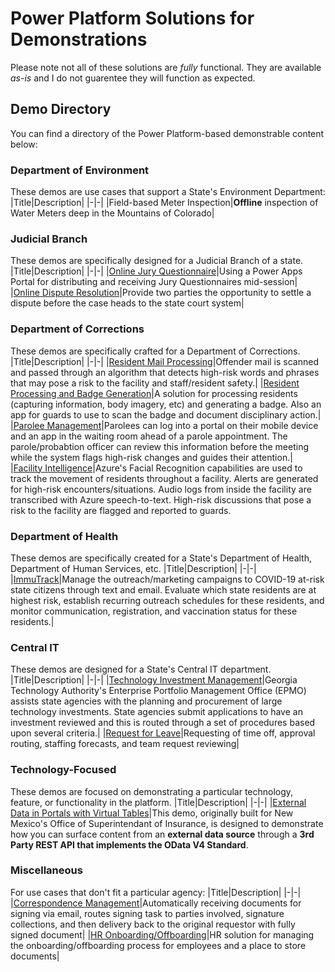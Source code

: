 # Power Platform Solutions for Demonstrations
Please note not all of these solutions are *fully* functional. They are available *as-is* and I do not guarentee they will function as expected.

## Demo Directory
You can find a directory of the Power Platform-based demonstrable content below:

### Department of Environment
These demos are use cases that support a State's Environment Department:
|Title|Description|
|-|-|
|Field-based Meter Inspection|**Offline** inspection of Water Meters deep in the Mountains of Colorado|

### Judicial Branch
These demos are specifically designed for a Judicial Branch of a state.
|Title|Description|
|-|-|
|[Online Jury Questionnaire](./Jury-Questionnaire/)|Using a Power Apps Portal for distributing and receiving Jury Questionnaires mid-session|
|[Online Dispute Resolution](./Online-Dispute-Resolution/)|Provide two parties the opportunity to settle a dispute before the case heads to the state court system|

### Department of Corrections
These demos are specifically crafted for a Department of Corrections.
|Title|Description|
|-|-|
|[Resident Mail Processing](./Offender-Mail-Processing/)|Offender mail is scanned and passed through an algorithm that detects high-risk words and phrases that may pose a risk to the facility and staff/resident safety.|
|[Resident Processing and Badge Generation](./Offender-Mail-Processing/)|A solution for processing residents (capturing information, body imagery, etc) and generating a badge. Also an app for guards to use to scan the badge and document disciplinary action.|
|[Parolee Management](./DOC-Parole-Check-In/)|Parolees can log into a portal on their mobile device and an app in the waiting room ahead of a parole appointment. The parole/probabtion officer can review this information before the meeting while the system flags high-risk changes and guides their attention.|
|[Facility Intelligence](./Corrections-Facility-AI/)|Azure's Facial Recognition capabilities are used to track the movement of residents throughout a facility. Alerts are generated for high-risk encounters/situations. Audio logs from inside the facility are transcribed with Azure speech-to-text. High-risk discussions that pose a risk to the facility are flagged and reported to guards.

### Department of Health
These demos are specifically created for a State's Department of Health, Department of Human Services, etc.
|Title|Description|
|-|-|
|[ImmuTrack](./ImmuTrack/)|Manage the outreach/marketing campaigns to COVID-19 at-risk state citizens through text and email. Evaluate which state residents are at highest risk, establish recurring outreach schedules for these residents, and monitor communication, registration, and vaccination status for these residents.|

### Central IT
These demos are designed for a State's Central IT department.
|Title|Description|
|-|-|
|[Technology Investment Management](./Technology-Investment-Management/)|Georgia Technology Authority's Enterprise Portfolio Management Office (EPMO) assists state agencies with the planning and procurement of large technology investments. State agencies submit applications to have an investment reviewed and this is routed through a set of procedures based upon several criteria.|
|[Request for Leave](./Request-For-Leave/)|Requesting of time off, approval routing, staffing forecasts, and team request reviewing|

### Technology-Focused
These demos are focused on demonstrating a particular technology, feature, or functionality in the platform.
|Title|Description|
|-|-|
|[External Data in Portals with Virtual Tables](./Virtual-Tables-Demo/)|This demo, originally built for New Mexico's Office of Superintendant of Insurance, is designed to demonstrate how you can surface content from an **external data source** through a **3rd Party REST API that implements the OData V4 Standard**.

### Miscellaneous
For use cases that don't fit a particular agency:
|Title|Description|
|-|-|
|[Correspondence Management](./Correspondence-Management/)|Automatically receiving documents for signing via email, routes signing task to parties involved, signature collections, and then delivery back to the original requestor with fully signed document|
|[HR Onboarding/Offboarding](./HR-Onboarding-Offboarding/)|HR solution for managing the onboarding/offboarding process for employees and a place to store documents|
